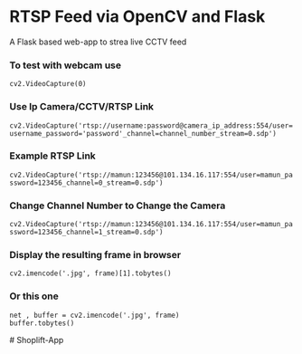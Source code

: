# RTSP Feed via OpenCV and Flask

A Flask based web-app to strea live CCTV feed

### To test with webcam use

`cv2.VideoCapture(0)`

### Use Ip Camera/CCTV/RTSP Link

`cv2.VideoCapture('rtsp://username:password@camera_ip_address:554/user=username_password='password'_channel=channel_number_stream=0.sdp') `

### Example RTSP Link

`cv2.VideoCapture('rtsp://mamun:123456@101.134.16.117:554/user=mamun_password=123456_channel=0_stream=0.sdp')`

### Change Channel Number to Change the Camera

`cv2.VideoCapture('rtsp://mamun:123456@101.134.16.117:554/user=mamun_password=123456_channel=1_stream=0.sdp')`

### Display the resulting frame in browser

`cv2.imencode('.jpg', frame)[1].tobytes()`

### Or this one

```
net , buffer = cv2.imencode('.jpg', frame)
buffer.tobytes()
```
#   S h o p l i f t - A p p  
 